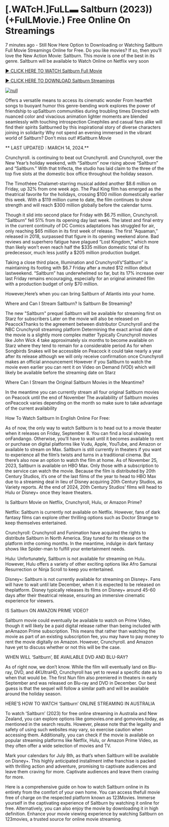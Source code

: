 <h1>[.WATcH.]FuLL▬ Saltburn (2023)) (+FulLMovie.) Free Online On Streamings</h1>

7 minutes ago - Still Now Here Option to Downloading or Watching Saltburn Full Movie Streamings Online for Free. Do you like movies? If so, then you’ll love the New Action Movie: Saltburn. This movie is one of the best in its genre. Saltburn will be available to Watch Online on Netflix very soon</p>
<p dir="auto"><a href="https://cutt.ly/Dw0Xw6aZ" rel="nofollow">► CLICK HERE TO WATCH Saltburn Full Movie</a></p>
<p dir="auto"><a href="https://cutt.ly/Dw0Xw6aZ" rel="nofollow">► CLICK HERE TO DOWNLOAD Saltburn Streamings</a></p>
<p dir="auto"><a href="https://cutt.ly/Dw0Xw6aZ" rel="nofollow"><img src="https://camo.githubusercontent.com/abb2148613ed2c31b6fd5c164e6a142c9074d86e9468c674b26300adbf87c7f7/68747470733a2f2f7374617469632e7769787374617469632e636f6d2f6d656469612f3835356132355f30343362356162656234616534643335616330303331393865376665353665647e6d76322e676966" alt="null" style="max-width: 100%;"></a>
      <span>
        <a href="https://cutt.ly/Dw0Xw6aZ" rel="nofollow">
</a></span></p><p dir="auto">Offers a versatile means to access its cinematic wonder From heartfelt songs to buoyant humor this genre-bending work explores the power of friendship to upSaltburn communities during troubling times Directed with nuanced color and vivacious animation lighter moments are blended seamlessly with touching introspection Cinephiles and casual fans alike will find their spirits Saltburned by this inspirational story of diverse characters joining in solidarity Why not spend an evening immersed in the vibrant world of Saltburn? Don’t miss out! #Saltburn Movie</p>
<p dir="auto">** LAST UPDATED : MARCH 14, 2024.**</p>
<p dir="auto">Crunchyroll. is continuing to beat out Crunchyroll. and Crunchyroll, over the New Year’s holiday weekend, with “Saltburn” now rising above “Saltburn” and “Saltburn.” With that trifecta, the studio has laid claim to the three of the top five slots at the domestic box office throughout the holiday season.</p>
<p dir="auto">The Timothéee Chalamet-starring musical added another $8.6 million on Friday, up 32% from one week ago. The Paul King film has emerged as the theatrical favorite for the holidays, crossing $100 million domestically earlier this week. With a $119 million cume to date, the film continues to show strength and will reach $300 million globally before the calendar turns.</p>

<p dir="auto">Though it slid into second place for Friday with $6.75 million, Crunchyroll. “Saltburn” fell 51% from its opening day last week. The latest and final entry in the current continuity of DC Comics adaptations has struggled for air, only reaching $65 million in its first week of release. The first “Aquaman,” released in 2018, surpassed that figure in its opening weekend alone. Bad reviews and superhero fatigue have plagued “Lost Kingdom,” which more than likely won’t even reach half the $335 million domestic total of its predecessor, much less justify a $205 million production budget.</p>
<p dir="auto">Taking a close third place, Illumination and Crunchyroll’s“Saltburn” is maintaining its footing with $6.7 Friday after a muted $12 million debut lastweekend. “Saltburn” has underwhelmed so far, but its 17% increase over last Friday remains encouraging, especially for an original animated film with a production budget of only $70 million.</p>
<p dir="auto">However,Here’s when you can bring Saltburn of Atlantis into your home.</p>
<p dir="auto">Where and Can I Stream Saltburn? Is Saltburn Be Streaming?</p>
<p dir="auto">The new "Saltburn" prequel Saltburn will be available for streaming first on Starz for subscribers Later on the movie will also be released on PeacockThanks to the agreement between distributor Crunchyroll and the NBC Crunchyroll streaming platform Determining the exact arrival date of the movie is a slightly more complex matter Typically Crunchyroll movies like John Wick 4 take approximately six months to become available on Starz where they tend to remain for a considerable period As for when Songbirds Snakes will be accessible on Peacock it could take nearly a year after its release although we will only receive confirmation once Crunchyroll makes an official announcement However if you Saltburn to watch the movie even earlier you can rent it on Video on Demand (VOD) which will likely be available before the streaming date on Starz</p>
<p dir="auto">Where Can I Stream the Original Saltburn Movies in the Meantime?</p>
<p dir="auto">In the meantime you can currently stream all four original Saltburn movies on Peacock until the end of November The availability of Saltburn movies onPeacock varies depending on the month so make sure to take advantage of the current availability</p>
<p dir="auto">How To Watch Saltburn In English Online For Free:</p>
<p dir="auto">As of now, the only way to watch Saltburn is to head out to a movie theater when it releases on Friday, September 8. You can find a local showing onFandango. Otherwise, you’ll have to wait until it becomes available to rent or purchase on digital platforms like Vudu, Apple, YouTube, and Amazon or available to stream on Max. Saltburn is still currently in theaters if you want to experience all the film’s twists and turns in a traditional cinema. But there’s also now an option to watch the film at home. As of November 25, 2023, Saltburn is available on HBO Max. Only those with a subscription to the service can watch the movie. Because the film is distributed by 20th Century Studios, it’s one of the last films of the year to head to HBO Max due to a streaming deal in lieu of Disney acquiring 20th Century Studios, as Variety reports. At the end of 2024, 20th Century Studios’ films will head to Hulu or Disney+ once they leave theaters.</p>
<p dir="auto">Is Saltburn Movie on Netflix, Crunchyroll, Hulu, or Amazon Prime?</p>
<p dir="auto">Netflix: Saltburn is currently not available on Netflix. However, fans of dark fantasy films can explore other thrilling options such as Doctor Strange to keep themselves entertained.</p>
<p dir="auto">Crunchyroll: Crunchyroll and Funimation have acquired the rights to distribute Saltburn in North America. Stay tuned for its release on the platform inthe coming months. In the meantime, indulge in dark fantasy shows like Spider-man to fulfill your entertainment needs.</p>
<p dir="auto">Hulu: Unfortunately, Saltburn is not available for streaming on Hulu. However, Hulu offers a variety of other exciting options like Afro Samurai Resurrection or Ninja Scroll to keep you entertained.</p>
<p dir="auto">Disney+: Saltburn is not currently available for streaming on Disney+. Fans will have to wait until late December, when it is expected to be released on theplatform. Disney typically releases its films on Disney+ around 45-60 days after their theatrical release, ensuring an immersive cinematic experience for viewers.</p>
<p dir="auto">IS Saltburn ON AMAZON PRIME VIDEO?</p>
<p dir="auto">Saltburn movie could eventually be available to watch on Prime Video, though it will likely be a paid digital release rather than being included with anAmazon Prime subscription. This means that rather than watching the movie as part of an existing subscription fee, you may have to pay money to rent the movie digitally on Amazon. However, Crunchyroll. and Amazon have yet to discuss whether or not this will be the case.</p>
<p dir="auto">WHEN WILL ‘Saltburn’, BE AVAILABLE DVD AND BLU-RAY?</p>
<p dir="auto">As of right now, we don’t know. While the film will eventually land on Blu-ray, DVD, and 4KUltraHD, Crunchyroll has yet to reveal a specific date as to when that would be. The first Nun film also premiered in theaters in early September and was released on Blu-ray and DVD in December. Our best guess is that the sequel will follow a similar path and will be available around the holiday season.</p>
<p dir="auto">HERE’S HOW TO WATCH ‘Saltburn’ ONLINE STREAMING IN AUSTRALIA</p>
<p dir="auto">To watch ‘Saltburn’ (2023) for free online streaming in Australia and New Zealand, you can explore options like gomovies.one and gomovies.today, as mentioned in the search results. However, please note that the legality and safety of using such websites may vary, so exercise caution when accessing them. Additionally, you can check if the movie is available on popular streaming platforms like Netflix, Hulu, or Amazon Prime Video, as they often offer a wide selection of movies and TV.</p>
<p dir="auto">Mark your calendars for July 8th, as that’s when Saltburn will be available on Disney+. This highly anticipated installment inthe franchise is packed with thrilling action and adventure, promising to captivate audiences and leave them craving for more. Captivate audiences and leave them craving for more.</p>
<p dir="auto">Here is a comprehensive guide on how to watch Saltburn online in its entirety from the comfort of your own home. You can access thefull movie free of charge on the respected platform known as 123Movies. Immerse yourself in the captivating experience of Saltburn by watching it online for free. Alternatively, you can also enjoy the movie by downloading it in high definition. Enhance your movie viewing experience by watching Saltburn on 123movies, a trusted source for online movie streaming.</p>
</article>

